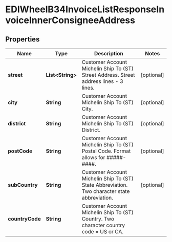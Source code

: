 

# EDIWheelB34InvoiceListResponseInvoiceInnerConsigneeAddress


## Properties

| Name | Type | Description | Notes |
|------------ | ------------- | ------------- | -------------|
|**street** | **List&lt;String&gt;** | Customer Account Michelin Ship To (ST) Street Address. Street address lines - 3 lines. |  [optional] |
|**city** | **String** | Customer Account Michelin Ship To (ST) City. |  [optional] |
|**district** | **String** | Customer Account Michelin Ship To (ST) District. |  [optional] |
|**postCode** | **String** | Customer Account Michelin Ship To (ST) Postal Code. Format allows for #####-####. |  [optional] |
|**subCountry** | **String** | Customer Account Michelin Ship To (ST) State Abbreviation. Two character state abbreviation. |  [optional] |
|**countryCode** | **String** | Customer Account Michelin Ship To (ST) Country. Two character country code &#x3D; US or CA. |  |




